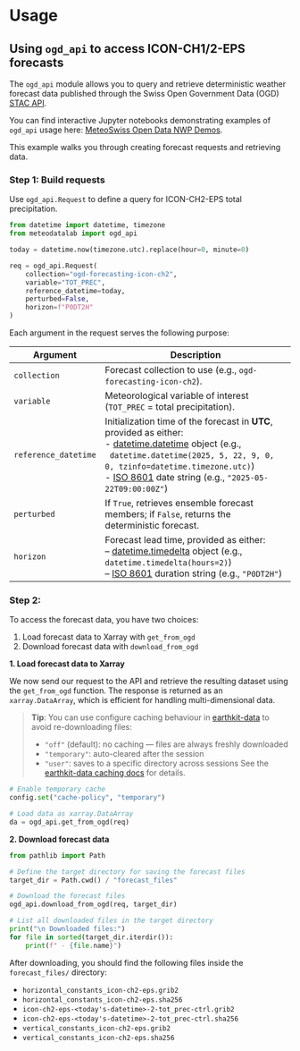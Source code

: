 # Usage

## Using `ogd_api` to access ICON-CH1/2-EPS forecasts

The `ogd_api` module allows you to query and retrieve deterministic weather forecast data published through the Swiss Open Government Data (OGD) [STAC API](https://data.geo.admin.ch/api/stac/static/spec/v0.9/api.html).

You can find interactive Jupyter notebooks demonstrating examples of `ogd_api` usage here: [MeteoSwiss Open Data NWP Demos](https://github.com/MeteoSwiss/opendata-nwp-demos).

This example walks you through creating forecast requests and retrieving data.

### Step 1: Build requests
Use `ogd_api.Request` to define a query for ICON-CH2-EPS total precipitation.

```python
from datetime import datetime, timezone
from meteodatalab import ogd_api

today = datetime.now(timezone.utc).replace(hour=0, minute=0)

req = ogd_api.Request(
    collection="ogd-forecasting-icon-ch2",
    variable="TOT_PREC",
    reference_datetime=today,
    perturbed=False,
    horizon=f"P0DT2H"
)
```

Each argument in the request serves the following purpose:

| Argument             | Description |
|----------------------|-------------|
| `collection`         | Forecast collection to use (e.g., `ogd-forecasting-icon-ch2`). |
| `variable`           | Meteorological variable of interest (`TOT_PREC` = total precipitation). |
| `reference_datetime` | Initialization time of the forecast in **UTC**, provided as either:<br>- [datetime.datetime](https://docs.python.org/3/library/datetime.html#datetime-objects) object (e.g.,<br> &nbsp; `datetime.datetime(2025, 5, 22, 9, 0, 0, tzinfo=datetime.timezone.utc)`) <br>- [ISO 8601](https://en.wikipedia.org/wiki/ISO_8601#Combined_date_and_time_representations) date string (e.g., `"2025-05-22T09:00:00Z"`)|
| `perturbed`          | If `True`, retrieves ensemble forecast members; if `False`, returns the deterministic forecast. |
| `horizon`            | Forecast lead time, provided as either:<br>– [datetime.timedelta](https://docs.python.org/3/library/datetime.html#timedelta-objects) object (e.g., `datetime.timedelta(hours=2)`) <br>– [ISO 8601](https://en.wikipedia.org/wiki/ISO_8601#Durations) duration string (e.g., `"P0DT2H"`)|
### Step 2:
To access the forecast data, you have two choices:
1. Load forecast data to Xarray with `get_from_ogd`
2. Download forecast data with `download_from_ogd`


**1. Load forecast data to Xarray**

We now send our request to the API and retrieve the resulting dataset using the `get_from_ogd` function. The response is returned as an `xarray.DataArray`, which is efficient for handling multi-dimensional data.
>  **Tip**: You can use configure caching behaviour in [earthkit-data](https://earthkit-data.readthedocs.io/en/latest/) to avoid re-downloading files:
> - `"off"` (default): no caching — files are always freshly downloaded
> - `"temporary"`: auto-cleared after the session
> - `"user"`: saves to a specific directory across sessions
>See the [earthkit-data caching docs](https://earthkit-data.readthedocs.io/en/latest/examples/cache.html) for details.

```python
# Enable temporary cache
config.set("cache-policy", "temporary")

# Load data as xarray.DataArray
da = ogd_api.get_from_ogd(req)
```

**2. Download forecast data**
```python
from pathlib import Path

# Define the target directory for saving the forecast files
target_dir = Path.cwd() / "forecast_files"

# Download the forecast files
ogd_api.download_from_ogd(req, target_dir)

# List all downloaded files in the target directory
print("\n Downloaded files:")
for file in sorted(target_dir.iterdir()):
    print(f" - {file.name}")
```

After downloading, you should find the following files inside the `forecast_files/` directory:

- `horizontal_constants_icon-ch2-eps.grib2`
- `horizontal_constants_icon-ch2-eps.sha256`
- `icon-ch2-eps-<today's-datetime>-2-tot_prec-ctrl.grib2`
- `icon-ch2-eps-<today's-datetime>-2-tot_prec-ctrl.sha256`
- `vertical_constants_icon-ch2-eps.grib2`
- `vertical_constants_icon-ch2-eps.sha256`
